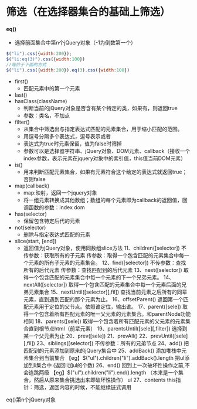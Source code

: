 # 筛选（在选择器集合的基础上筛选）
#### eq()
  - 选择前面集合中第n个jQuery对象（-1为倒数第一个）
  ```javascript
  $("li").css({width:200});
  $("li:eq(3)").css({width:100})
  //等价于下面的方式
  $("li").css({width:200}).eq(3).css({width:100})
  ```
- first()
  - 匹配元素中的第一个元素
- last()
- hasClass(className)
  - 判断当前的jQuery对象是否含有某个特定的类，如果有，则返回true
  - 参数：类名，不加点
- filter()
  - 从集合中筛选出与指定表达式匹配的元素集合，用于缩小匹配的范围。
  - 用逗号分隔多个表达式，逗号表示或者
  - 表达式为true时元素保留，值为false时筛掉
  - 参数可以是选择器字符串、jQuery对象、DOM元素、callback（接收一个index参数，表示元素在jquery对象中的索引值，this值当前DOM元素）
- is()
  - 用来判断匹配元素集合，如果有元素符合这个给定的表达式就返回true；否则false
- map(callback)
  - map:映射，返回一个jquery对象
  - 将一组元素转换成其他数组；数组的每个元素即为callback的返回值，回调函数的参数：index dom
- has(selector)
  - 保留包含特定后代的元素
- not(selector)
  - 删除与指定表达式匹配的元素
- slice(start, [end])
  - 返回值为jQuery对象，使用同数组slice方法
  11、children([selector])
不传参数：获取所有的子元素
传参数：取得一个包含匹配的元素集合中每一个元素的所有子元素的元素集合。
  12、find([selector])
不传参数：查找所有的后代元素
传参数：查找匹配到的后代元素
  13、next([selector])
取得一个包含匹配的元素集合中每一个元素的下一个兄弟元素。
  14、nextAll([selector])
取得一个包含匹配的元素集合中每一个元素后面的兄弟元素集合
  15、nextUntil([selector][,fil])
查找当前元素之后所有的同辈元素，直到遇到匹配的那个元素为止。
  16、offsetParent()
返回第一个匹配元素用于定位的父节点。依照谁定位，输出谁。
  17、parent([sele])
取得一个包含着所有匹配元素的唯一父元素的元素集合。和parentNode功能相同
  18、parents([sele])
取得一个包含着所有匹配元素的父元素的元素集合直到根节点html（前辈元素）
  19、parentsUntil([sele][,filter])
选择到某一个父元素为止
  20、prev([sele])
  21、prevAll()
  22、prevUntil([sele][,fil])
  23、siblings([selector])
不传参数：所有的兄弟节点
  24、add()
把匹配到的元素添加到原来的jQuery集合中
  25、addBack()
添加堆栈中元素集合到当前集合
【eg】$("ul").children("li").addBack().length  把ul添加到li集合中  (返回li加ul的个数)
  26、end()
回到上一次破坏性操作之前,不会连跳两级
【eg】$("ul").children("li").end().length （本来是一个集合，然后从原来集合挑选出来即破坏性操作）  ul
27、contents
this指针：筛选，返回内容的时候，不能继续链式调用


eq()第n个jQuery对象
